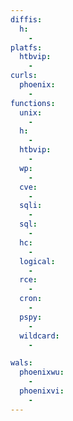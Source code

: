 ```yaml
---
diffis:
  h:
    -
platfs:
  htbvip:
    -
curls:
  phoenix:
    -
functions:
  unix:
    -
  h:
    -
  htbvip:
    -
  wp:
    -
  cve:
    -
  sqli:
    -
  sql:
    -
  hc:
    -
  logical:
    -
  rce:
    -
  cron:
    -
  pspy:
    -
  wildcard:
    -

wals:
  phoenixwu:
    -
  phoenixvi:
    -
---
```

